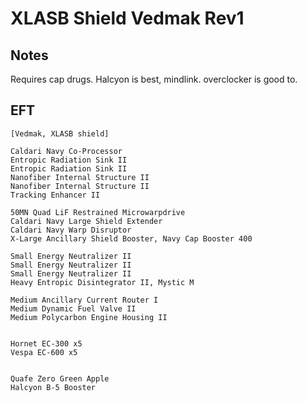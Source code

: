 # XLASB Shield Vedmak Rev1

## Notes

Requires cap drugs. Halcyon is best, mindlink. overclocker is good to.

## EFT

```
[Vedmak, XLASB shield]

Caldari Navy Co-Processor
Entropic Radiation Sink II
Entropic Radiation Sink II
Nanofiber Internal Structure II
Nanofiber Internal Structure II
Tracking Enhancer II

50MN Quad LiF Restrained Microwarpdrive
Caldari Navy Large Shield Extender
Caldari Navy Warp Disruptor
X-Large Ancillary Shield Booster, Navy Cap Booster 400

Small Energy Neutralizer II
Small Energy Neutralizer II
Small Energy Neutralizer II
Heavy Entropic Disintegrator II, Mystic M

Medium Ancillary Current Router I
Medium Dynamic Fuel Valve II
Medium Polycarbon Engine Housing II


Hornet EC-300 x5
Vespa EC-600 x5


Quafe Zero Green Apple
Halcyon B-5 Booster
```
